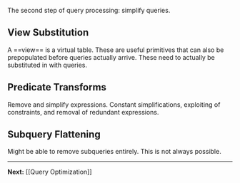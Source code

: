 The second step of query processing: simplify queries.

## View Substitution

A ==view== is a virtual table. These are useful primitives that can also be prepopulated before queries actually arrive. These need to actually be substituted in with queries.

## Predicate Transforms

Remove and simplify expressions. Constant simplifications, exploiting of constraints, and removal of redundant expressions.

## Subquery Flattening

Might be able to remove subqueries entirely. This is not always possible.

---

**Next:** [[Query Optimization]]